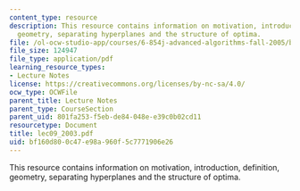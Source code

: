 ```yaml
---
content_type: resource
description: This resource contains information on motivation, introduction, definition,
  geometry, separating hyperplanes and the structure of optima.
file: /ol-ocw-studio-app/courses/6-854j-advanced-algorithms-fall-2005/bf160d800c47e98a960f5c7771906e26_lec09_2003.pdf
file_size: 124947
file_type: application/pdf
learning_resource_types:
- Lecture Notes
license: https://creativecommons.org/licenses/by-nc-sa/4.0/
ocw_type: OCWFile
parent_title: Lecture Notes
parent_type: CourseSection
parent_uid: 801fa253-f5eb-de84-048e-e39c0b02cd11
resourcetype: Document
title: lec09_2003.pdf
uid: bf160d80-0c47-e98a-960f-5c7771906e26
---
```

This resource contains information on motivation, introduction, definition, geometry, separating hyperplanes and the structure of optima.